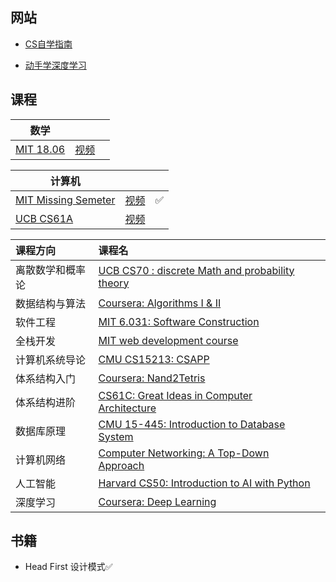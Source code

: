## 网站

- [CS自学指南](https://csdiy.wiki/)

- [动手学深度学习](https://zh.d2l.ai/)

## 课程

| 数学                                                         |                                                      |      |
| ------------------------------------------------------------ | ---------------------------------------------------- | ---- |
| [MIT 18.06](https://ocw.mit.edu/courses/18-06sc-linear-algebra-fall-2011/) | [视频](https://www.bilibili.com/video/BV16Z4y1U7oU/) |      |

| 计算机                                                |                                                      |      |
| ----------------------------------------------------- | ---------------------------------------------------- | ---- |
| [MIT Missing Semeter](https://missing.csail.mit.edu/) | [视频](https://www.bilibili.com/video/BV1uc411N7eK/) | ✅    |
| [UCB CS61A](https://cs61a.org/)                       | [视频](https://www.bilibili.com/video/BV1sy411z7nA)  |      |

| 课程方向         | 课程名                                                       |      |
| :--------------- | :----------------------------------------------------------- | ---- |
| 离散数学和概率论 | [UCB CS70 : discrete Math and probability theory](https://csdiy.wiki/数学进阶/CS70/) |      |
| 数据结构与算法   | [Coursera: Algorithms I & II](https://csdiy.wiki/数据结构与算法/Algo/) |      |
| 软件工程         | [MIT 6.031: Software Construction](https://csdiy.wiki/软件工程/6031/) |      |
| 全栈开发         | [MIT web development course](https://csdiy.wiki/Web开发/mitweb/) |      |
| 计算机系统导论   | [CMU CS15213: CSAPP](https://csdiy.wiki/计算机系统基础/CSAPP/) |      |
| 体系结构入门     | [Coursera: Nand2Tetris](https://csdiy.wiki/体系结构/N2T/)    |      |
| 体系结构进阶     | [CS61C: Great Ideas in Computer Architecture](https://csdiy.wiki/体系结构/CS61C/) |      |
| 数据库原理       | [CMU 15-445: Introduction to Database System](https://csdiy.wiki/数据库系统/15445/) |      |
| 计算机网络       | [Computer Networking: A Top-Down Approach](https://csdiy.wiki/计算机网络/topdown/) |      |
| 人工智能         | [Harvard CS50: Introduction to AI with Python](https://csdiy.wiki/人工智能/CS50/) |      |
| 深度学习         | [Coursera: Deep Learning](https://csdiy.wiki/深度学习/CS230/) |      |

## 书籍

- Head First 设计模式✅

